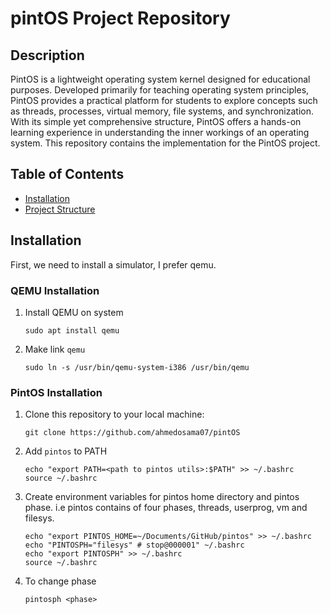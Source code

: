 # pintOS Project Repository

## Description

PintOS is a lightweight operating system kernel designed for educational purposes. Developed primarily for teaching operating system principles, PintOS provides a practical platform for students to explore concepts such as threads, processes, virtual memory, file systems, and synchronization. With its simple yet comprehensive structure, PintOS offers a hands-on learning experience in understanding the inner workings of an operating system. This repository contains the implementation for the PintOS project.

## Table of Contents

- [Installation](#installation)
- [Project Structure](#project-structure)

## Installation
First, we need to install a simulator, I prefer qemu.
### QEMU Installation
1. Install QEMU on system
    ```
    sudo apt install qemu
    ```
2. Make link `qemu`
    ```
    sudo ln -s /usr/bin/qemu-system-i386 /usr/bin/qemu
    ```

### PintOS Installation
1. Clone this repository to your local machine:

   ```
   git clone https://github.com/ahmedosama07/pintOS
   ```
2. Add `pintos` to PATH
    ```
    echo "export PATH=<path to pintos utils>:$PATH" >> ~/.bashrc
    source ~/.bashrc
    ```
3. Create environment variables for pintos home directory and pintos phase. i.e pintos contains of four phases, threads, userprog, vm and filesys.
    ```
    echo "export PINTOS_HOME=~/Documents/GitHub/pintos" >> ~/.bashrc
    echo "PINTOSPH="filesys" # stop@000001" ~/.bashrc
    echo "export PINTOSPH" >> ~/.bashrc
    source ~/.bashrc
    ```
4. To change phase
    ```
    pintosph <phase>
    ```